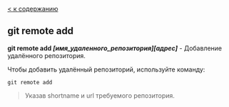 [< к содержанию](./readme.md)

## git remote add

**git remote add *[имя_удаленного_репозитория][адрес]*** - Добавление удалённого репозитория.

Чтобы добавить удалённый репозиторий, используйте команду: 

```bash=
git remote add
```
> Указав shortname и url требуемого репозитория.

